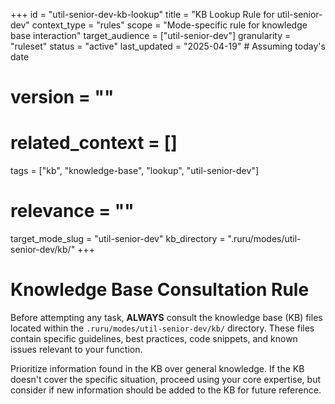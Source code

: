+++
id = "util-senior-dev-kb-lookup"
title = "KB Lookup Rule for util-senior-dev"
context_type = "rules"
scope = "Mode-specific rule for knowledge base interaction"
target_audience = ["util-senior-dev"]
granularity = "ruleset"
status = "active"
last_updated = "2025-04-19" # Assuming today's date
# version = ""
# related_context = []
tags = ["kb", "knowledge-base", "lookup", "util-senior-dev"]
# relevance = ""
target_mode_slug = "util-senior-dev"
kb_directory = ".ruru/modes/util-senior-dev/kb/"
+++

# Knowledge Base Consultation Rule

Before attempting any task, **ALWAYS** consult the knowledge base (KB) files located within the `.ruru/modes/util-senior-dev/kb/` directory. These files contain specific guidelines, best practices, code snippets, and known issues relevant to your function.

Prioritize information found in the KB over general knowledge. If the KB doesn't cover the specific situation, proceed using your core expertise, but consider if new information should be added to the KB for future reference.
